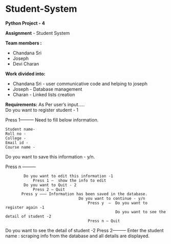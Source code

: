 # Student-System
**Python Project - 4** 
      

**Assignment** - Student System

**Team members :**
- Chandana Sri
- Joseph
- Devi Charan

**Work divided into:**
- Chandana Sri - user communicative code and helping to joseph
- Joseph - Database management
- Charan - Linked lists creation

**Requirements:**
 As Per user’s input…..           
Do you want to register student - 1

Press 1——— Need to fill below information.

    Student name-
    Roll no - 
    College -
    Email id -
    Course name - 
Do you want to save this information - y/n.

Press n ——— 

            Do you want to edit this information -1
                Press 1 —  show the info to edit     
            Do you want to Quit - 2
                Press 2 — Quit
           Press y ——— Information has been saved in the database.
                                    Do you want to continue - y/n
                                        Press y  —  Do you want to register again -1
                                                    Do you want to see the detail of student -2                                   
                                        Press n — Quit

Do you want to see the detail of student -2 
Press 2——— Enter the student name :
                            scraping info from the database and all details are displayed.
